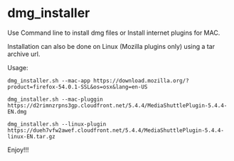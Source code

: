 # dmg_installer

Use Command line to install dmg files or Install internet plugins for MAC.

Installation can also be done on Linux (Mozilla plugins only) using a tar archive url.

Usage:
    
    dmg_installer.sh --mac-app https://download.mozilla.org/?product=firefox-54.0.1-SSL&os=osx&lang=en-US
    
    dmg_installer.sh --mac-pluggin https://d2rimnzrpns3gp.cloudfront.net/5.4.4/MediaShuttlePlugin-5.4.4-EN.dmg
    
    dmg_installer.sh --linux-plugin https://dueh7vfw2awef.cloudfront.net/5.4.4/MediaShuttlePlugin-5.4.4-linux-EN.tar.gz
    
  
Enjoy!!!

